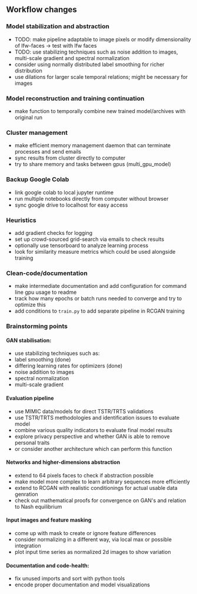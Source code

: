 ## Workflow changes

### Model stabilization and abstraction
* TODO: make pipeline adaptable to image pixels or modify dimensionality of lfw-faces -> test with lfw faces
* TODO: use stabilizing techniques such as noise addition to images, multi-scale gradient and spectral normalization
* consider using normally distributed label smoothing for richer distribution
* use dilations for larger scale temporal relations; might be necessary for images

### Model reconstruction and training continuation
* make function to temporally combine new trained model/archives with original run

### Cluster management
* make efficient memory management daemon that can terminate processes and send emails
* sync results from cluster directly to computer
* try to share memory and tasks between gpus (multi\_gpu\_model)

### Backup Google Colab
* link google colab to local jupyter runtime
* run multiple notebooks directly from computer without browser
* sync google drive to localhost for easy access

### Heuristics
* add gradient checks for logging
* set up crowd-sourced grid-search via emails to check results
* optionally use tensorboard to analyze learning process
* look for similarity measure metrics which could be used alongside training

### Clean-code/documentation
* make intermediate documentation and add configuration for command line gpu usage to readme 
* track how many epochs or batch runs needed to converge and try to optimize this
* add conditions to `train.py` to add separate pipeline in RCGAN training

### Brainstorming points

#### GAN stabilisation:
* use stabilizing techniques such as: 
* label smoothing (done)
* differing learning rates for optimizers (done)
* noise addition to images
* spectral normalization
* multi-scale gradient

#### Evaluation pipeline
* use MIMIC data/models for direct TSTR/TRTS validations
* use TSTR/TRTS methodologies and identification issues to evaluate model
* combine various quality indicators to evaluate final model results
* explore privacy perspective and whether GAN is able to remove personal traits
* or consider another architecture which can perform this function


#### Networks and higher-dimensions abstraction
* extend to 64 pixels faces to check if abstraction possible
* make model more complex to learn arbitrary sequences more efficiently
* extend to RCGAN with realistic conditionings for actual usable data genration
* check out mathematical proofs for convergence on GAN's and relation to Nash equilibrium

#### Input images and feature masking
* come up with mask to create or ignore feature differences
* consider normalizing in a different way, via local max or possible integration
* plot input time series as normalized 2d images to show variation

#### Documentation and code-health:
* fix unused imports and sort with python tools
* encode proper documentation and model visualizations
